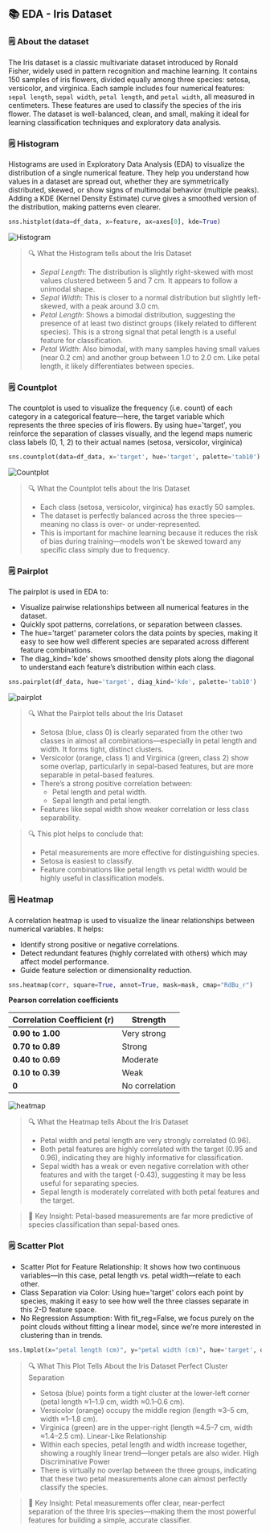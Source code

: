## 📚 EDA - Iris Dataset

### 🗒️ About the dataset
The Iris dataset is a classic multivariate dataset introduced by Ronald Fisher, widely used in pattern recognition and machine learning. It contains 150 samples of iris flowers, divided equally among three species: setosa, versicolor, and virginica. Each sample includes four numerical features: `sepal length`, `sepal width`, `petal length`, and `petal width`, all measured in centimeters. These features are used to classify the species of the iris flower. The dataset is well-balanced, clean, and small, making it ideal for learning classification techniques and exploratory data analysis.

### 🗒️ Histogram
Histograms are used in Exploratory Data Analysis (EDA) to visualize the distribution of a single numerical feature. They help you understand how values in a dataset are spread out, whether they are symmetrically distributed, skewed, or show signs of multimodal behavior (multiple peaks). Adding a KDE (Kernel Density Estimate) curve gives a smoothed version of the distribution, making patterns even clearer.

```python
sns.histplot(data=df_data, x=feature, ax=axes[0], kde=True)
```

![Histogram](/assets/histogram.png)

> 🔍 What the Histogram tells about the Iris Dataset
> * _Sepal Length_: The distribution is slightly right-skewed with most values clustered between 5 and 7 cm. It appears to follow a unimodal shape.
> * _Sepal Width_: This is closer to a normal distribution but slightly left-skewed, with a peak around 3.0 cm.
> * _Petal Length_: Shows a bimodal distribution, suggesting the presence of at least two distinct groups (likely related to different species). This is a strong signal that petal length is a useful feature for classification.
> * _Petal Width_: Also bimodal, with many samples having small values (near 0.2 cm) and another group between 1.0 to 2.0 cm. Like petal length, it likely differentiates between species. 

### 🗒️ Countplot
The countplot is used to visualize the frequency (i.e. count) of each category in a categorical feature—here, the target variable which represents the three species of iris flowers. By using hue='target', you reinforce the separation of classes visually, and the legend maps numeric class labels (0, 1, 2) to their actual names (setosa, versicolor, virginica)

```python
sns.countplot(data=df_data, x='target', hue='target', palette='tab10')
```

![Countplot](/assets/countplot.png)

> 🔍 What the Countplot tells about the Iris Dataset
> * Each class (setosa, versicolor, virginica) has exactly 50 samples.
> * The dataset is perfectly balanced across the three species—meaning no class is over- or under-represented.
> * This is important for machine learning because it reduces the risk of bias during training—models won't be skewed toward any specific class simply due to frequency.

### 🗒️ Pairplot
The pairplot is used in EDA to: 
* Visualize pairwise relationships between all numerical features in the dataset.
* Quickly spot patterns, correlations, or separation between classes.
* The hue='target' parameter colors the data points by species, making it easy to see how well different species are separated across different feature combinations.
* The diag_kind='kde' shows smoothed density plots along the diagonal to understand each feature’s distribution within each class.

```python
sns.pairplot(df_data, hue='target', diag_kind='kde', palette='tab10')
```

![pairplot](/assets/pairplot.png)

> 🔍 What the Pairplot tells about the Iris Dataset
> * Setosa (blue, class 0) is clearly separated from the other two classes in almost all combinations—especially in petal length and width. It forms tight, distinct clusters.
> * Versicolor (orange, class 1) and Virginica (green, class 2) show some overlap, particularly in sepal-based features, but are more separable in petal-based features.
> * There’s a strong positive correlation between:
>     * Petal length and petal width.
>     * Sepal length and petal length.
> * Features like sepal width show weaker correlation or less class separability.

> 🔍 This plot helps to conclude that:
> * Petal measurements are more effective for distinguishing species.
> * Setosa is easiest to classify.
> * Feature combinations like petal length vs petal width would be highly useful in classification models.

### 🗒️ Heatmap
A correlation heatmap is used to visualize the linear relationships between numerical variables. It helps:
* Identify strong positive or negative correlations.
* Detect redundant features (highly correlated with others) which may affect model performance.
* Guide feature selection or dimensionality reduction.

```python
sns.heatmap(corr, square=True, annot=True, mask=mask, cmap="RdBu_r")
```

__Pearson correlation coefficients__

| Correlation Coefficient (r) | Strength       |
| --------------------------- | -------------- | 
| **0.90 to 1.00**            | Very strong    |
| **0.70 to 0.89**            | Strong         |
| **0.40 to 0.69**            | Moderate       |
| **0.10 to 0.39**            | Weak           |
| **0**                       | No correlation |

![heatmap](/assets/heatmap.png)

> 🔍 What the Heatmap tells About the Iris Dataset
> * Petal width and petal length are very strongly correlated (0.96).
> * Both petal features are highly correlated with the target (0.95 and 0.96), indicating they are highly informative for classification.
> * Sepal width has a weak or even negative correlation with other features and with the target (-0.43), suggesting it may be less useful for separating species.
> * Sepal length is moderately correlated with both petal features and the target.

> 🧠 Key Insight: Petal-based measurements are far more predictive of species classification than sepal-based ones.

### 🗒️ Scatter Plot
* Scatter Plot for Feature Relationship: It shows how two continuous variables—in this case, petal length vs. petal width—relate to each other.
* Class Separation via Color: Using hue='target' colors each point by species, making it easy to see how well the three classes separate in this 2-D feature space.
* No Regression Assumption: With fit_reg=False, we focus purely on the point clouds without fitting a linear model, since we’re more interested in clustering than in trends.

```python
sns.lmplot(x="petal length (cm)", y="petal width (cm)", hue='target', data=df_data, fit_reg=False, legend=False)
```

> 🔍 What This Plot Tells About the Iris Dataset
> Perfect Cluster Separation
> * Setosa (blue) points form a tight cluster at the lower-left corner (petal length ≈1–1.9 cm, width ≈0.1–0.6 cm).
> * Versicolor (orange) occupy the middle region (length ≈3–5 cm, width ≈1–1.8 cm).
> * Virginica (green) are in the upper-right (length ≈4.5–7 cm, width ≈1.4–2.5 cm).
> Linear-Like Relationship
> * Within each species, petal length and width increase together, showing a roughly linear trend—longer petals are also wider.
> High Discriminative Power
> * There is virtually no overlap between the three groups, indicating that these two petal measurements alone can almost perfectly classify the species.

> 🧠 Key Insight:
> Petal measurements offer clear, near-perfect separation of the three Iris species—making them the most powerful features for building a simple, accurate classifier.